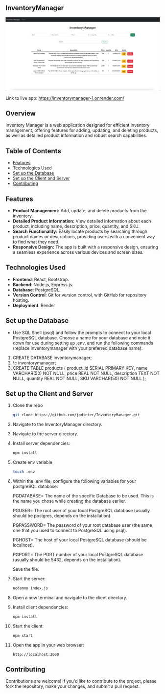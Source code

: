 ## InventoryManager

![InventoryManager Image](client/public/InvMgr.png)

Link to live app: https://inventorymanager-1.onrender.com/

## Overview

Inventory Manager is a web application designed for efficient inventory management, offering features for adding, updating, and deleting products, as well as detailed product information and robust search capabilities.

## Table of Contents

- [Features](#features)
- [Technologies Used](#technologies-used)
- [Set up the Database](#set-up-the-database)
- [Set up the Client and Server](#set-up-the-client-and-server)
- [Contributing](#contributing)

## Features

- **Product Management:** Add, update, and delete products from the inventory.
- **Detailed Product Information:** View detailed information about each product, including name, description, price, quantity, and SKU.
- **Search Functionality:** Easily locate products by searching through product names or descriptions, providing users with a convenient way to find what they need.
- **Responsive Design:** The app is built with a responsive design, ensuring a seamless experience across various devices and screen sizes.

## Technologies Used

- **Frontend**: React, Bootstrap.
- **Backend**: Node.js, Express.js.
- **Database**: PostgreSQL.
- **Version Control**: Git for version control, with GitHub for repository hosting.
- **Deployment**: Render

## Set up the Database

- Use SQL Shell (psql) and follow the prompts to connect to your local PostgreSQL database.
    Choose a name for your database and note it down for use during setting up .env, and run the         following commands (replace inventorymanager with your preferred database name):
  
1.  CREATE DATABASE inventorymanager;
2.  \c inventorymanager;
3.  CREATE TABLE products (
    product_id SERIAL PRIMARY KEY,
    name VARCHAR(50) NOT NULL,
    price REAL NOT NULL,
    description TEXT NOT NULL,
    quantity REAL NOT NULL,
    SKU VARCHAR(50) NOT NULL
);

## Set up the Client and Server

1. Clone the repo
   ```bash
   git clone https://github.com/jpdieter/InventoryManager.git
   ```
2. Navigate to the InventoryManager directory.

3. Navigate to the server directory.

4. Install server dependencies:

   ```bash
   npm install

5. Create env variable   

     ```bash
   touch .env

6. Within the .env file, configure the following variables for your postgreSQL database:
   
   PGDATABASE= The name of the specific Database to be used. This is the name you chose while creating the database earlier.
   
   PGUSER= The root user of your local PostgreSQL database (usually should be postgres, depends on the installation).
   
   PGPASSWORD= The password of your root database user (the same one that you used to connect to PostgreSQL using psql).
   
   PGHOST= The host of your local PostgreSQL database (should be localhost).
   
   PGPORT= The PORT number of your local PostgreSQL database (usually should be 5432, depends on the installation).

    Save the file.
 
5. Start the server:

   ```bash
   nodemon index.js   
   ```

6. Open a new terminal and navigate to the client directory.

7. Install client dependencies:

   ```bash
   npm install

8. Start the client:

   ```bash
   npm start   
   ```   

9. Open the app in your web browser:

   ```
   http://localhost:3000
   ```

## Contributing

Contributions are welcome! If you'd like to contribute to the project, please fork the repository, make your changes, and submit a pull request.

